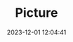 ---
weight: 1
images:
- /images/edited/105.jpeg
title: Picture
date: 2023-12-01 12:04:41
tags:
- luminar
- work
---